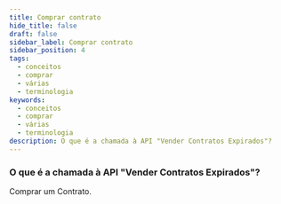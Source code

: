 ```yaml
---
title: Comprar contrato
hide_title: false
draft: false
sidebar_label: Comprar contrato
sidebar_position: 4
tags:
  - conceitos
  - comprar
  - várias
  - terminologia
keywords:
  - conceitos
  - comprar
  - várias
  - terminologia
description: O que é a chamada à API "Vender Contratos Expirados"?
---
```


### O que é a chamada à API "Vender Contratos Expirados"?

Comprar um Contrato.
